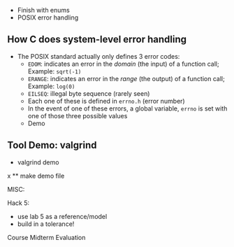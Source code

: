 
- Finish with enums
- POSIX error handling

## How C does system-level error handling

* The POSIX standard actually only defines 3 error codes:
  * `EDOM`: indicates an error in the *domain* (the input) of a function call; Example: `sqrt(-1)`
  * `ERANGE`: indicates an error in the *range* (the output) of a function call; Example: `log(0)`
  * `EILSEQ`: illegal byte sequence (rarely seen)
  * Each one of these is defined in `errno.h` (error number)
  * In the event of one of these errors, a global variable, `errno` is set with one of those three possible values
  * Demo

## Tool Demo: valgrind

- valgrind demo

x ** make demo file


MISC:

Hack 5:
- use lab 5 as a reference/model
- build in a tolerance!

Course Midterm Evaluation
